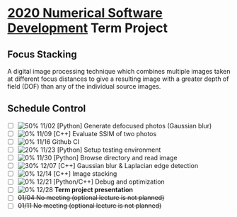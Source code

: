 # [2020 Numerical Software Development](https://github.com/yungyuc/nsd) Term Project


## Focus Stacking

A digital image processing technique which combines multiple images taken at different focus distances to give a resulting image with a greater depth of field (DOF) than any of the individual source images.


## Schedule Control

- [ ] ![50%](https://progress-bar.dev/50) 11/02 [Python] Generate defocused photos (Gaussian blur)
- [ ] ![ 0%](https://progress-bar.dev/0) 11/09 [C++] Evaluate SSIM of two photos
- [ ] ![ 0%](https://progress-bar.dev/0) 11/16 Github CI
- [ ] ![20%](https://progress-bar.dev/20) 11/23 [Python] Setup testing environment
- [ ] ![ 0%](https://progress-bar.dev/0) 11/30 [Python] Browse directory and read image
- [ ] ![30%](https://progress-bar.dev/30) 12/07 [C++] Gaussian blur & Laplacian edge detection
- [ ] ![ 0%](https://progress-bar.dev/0) 12/14 [C++] Image stacking
- [ ] ![ 0%](https://progress-bar.dev/0) 12/21 [Python/C++] Debug and optimization
- [ ] ![ 0%](https://progress-bar.dev/0) 12/28 **Term project presentation**
- [ ] ~~01/04 No meeting (optional lecture is not planned)~~
- [ ] ~~01/11 No meeting (optional lecture is not planned)~~
